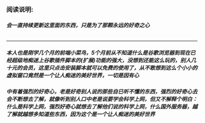 ### 阅读说明:                                                                                               

######                                                                               **会一直持续更新这里面的东西，只是为了那颗永远的好奇之心**

----------------------------------------------------------------------------------------------------------------------------------------------------------

##### 本人也是刚学几个月的前端小菜鸟，5个月前从不知道什么是谷歌浏览器到现在已经超级地痴迷上谷歌插件脚本的(扩展)功能的强大，没想到还能这么玩的，别人几十元的会员，这里只点击安装脚本就可以免费的使用了，从不敢想到这么个小小的虚拟窗口竟然是一个让人痴迷的美好世界，一切是因有心

##### 中有着强烈的好奇心，老是好奇别人说的那些自已听不懂的东西，强烈的好奇心去会不断想去了解，就像听到别人口中老是说要学会科学上网，但又不解释个明白：什么是科学上网，强烈好奇心就想去了解他们说的科学上网，什么国外服务器，越了解就越想多知道些东西，因为这个是一个让人痴迷的美好世界

##### 

##### 




